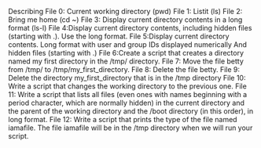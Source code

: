 Describing
File 0: Current working directory (pwd)
File 1: Listit (ls)
File 2: Bring me home (cd ~)
File 3: Display current directory contents in a long format (ls-l)
File 4:Display current directory contents, including hidden files (starting with .). Use the long format.
File 5:Display current directory contents. Long format with user and group IDs displayed numerically And hidden files (starting with .)
File 6:Create a script that creates a directory named my first directory in the /tmp/ directory.
File 7: Move the file betty from /tmp/ to /tmp/my_first_directory.
File 8: Delete the file betty.
File 9: Delete the directory my_first_directory that is in the /tmp directory
File 10: Write a script that changes the working directory to the previous one.
File 11: Write a script that lists all files (even ones with names beginning with a period character, which are normally hidden) in the current directory and the parent of the working directory and the /boot directory (in this order), in long format.
File 12: Write a script that prints the type of the file named iamafile. The file iamafile will be in the /tmp directory when we will run your script.

